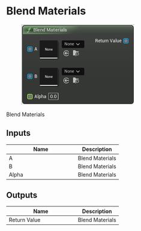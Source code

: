 # Blend Materials

<div align="left" data-full-width="false"><figure><img src="../../../api/Surface/Blend_Materials.png" alt=""><figcaption></figcaption></figure></div>

Blend Materials

## Inputs

<table><thead><tr><th width="170">Name</th><th>Description</th></tr></thead><tbody><tr><td>A</td><td>Blend Materials</td></tr><tr><td>B</td><td>Blend Materials</td></tr><tr><td>Alpha</td><td>Blend Materials</td></tr></tbody></table>

## Outputs

<table><thead><tr><th width="170">Name</th><th>Description</th></tr></thead><tbody><tr><td>Return Value</td><td>Blend Materials</td></tr></tbody></table>
